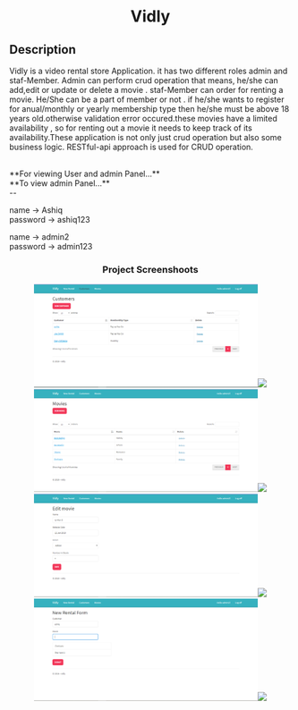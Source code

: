 <h1 align="center">Vidly</h1>


Description
--
Vidly is a video rental store Application. it has two different roles admin and staf-Member.
Admin can perform crud operation that means, he/she can add,edit or update or delete a movie . staf-Member can order for renting a movie. He/She can be a part of member or not . if he/she wants to register for anual/monthly or yearly membership type then he/she must be above 18 years old.otherwise validation error occured.these movies have a limited availability , so for renting out a movie it needs to keep track of its availability.These application is not only just crud operation but also some business logic. RESTful-api approach is used for CRUD operation.      

<br>
**For viewing User and admin Panel...** <br>
**To view admin Panel...** <br>
--

name    -> Ashiq<br>
password -> ashiq123<br>

name    -> admin2<br>
password -> admin123<br>

<h3 align="center">Project Screenshoots</h3>
<p align = center><img src="/screenshots/Vidly-1.PNG" width="400" style="max-width:100%;"><img src="/screenshots/dal6.JPG" width="400" style="max-width:100%;">
<img src="/screenshots/Vidly-2.PNG" width="400" style="max-width:100%;"><img src="/screenshots/dal5.JPG" width="400" style="max-width:100%;">
<img src="/screenshots/Vidly-3.PNG" width="400" style="max-width:100%;"><img src="/screenshots/dal2.PNG" width="400" style="max-width:100%;">
<img src="/screenshots/Vidly-4.PNG" width="400" style="max-width:100%;"><img src="/screenshots/dal2.PNG" width="400" style="max-width:100%;">
</p>
